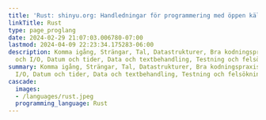 ```yaml
---
title: 'Rust: shinyu.org: Handledningar för programmering med öppen källkod'
linkTitle: Rust
type: page_proglang
date: 2024-02-29 21:07:03.006780-07:00
lastmod: 2024-04-09 22:23:34.175283-06:00
description: Komma igång, Strängar, Tal, Datastrukturer, Bra kodningspraxis, Filer
  och I/O, Datum och tider, Data och textbehandling, Testning och felsökning,…
summary: Komma igång, Strängar, Tal, Datastrukturer, Bra kodningspraxis, Filer och
  I/O, Datum och tider, Data och textbehandling, Testning och felsökning,…
cascade:
  images:
  - /languages/rust.jpeg
  programming_language: Rust
---
```

